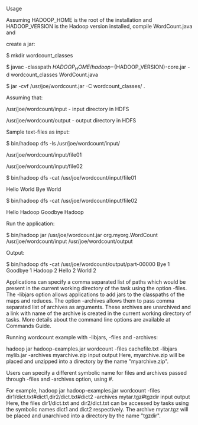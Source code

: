 Usage

Assuming HADOOP_HOME is the root of the installation and HADOOP_VERSION is the Hadoop version installed, compile WordCount.java and 

create a jar:


$ mkdir wordcount_classes 

$ javac -classpath ${HADOOP_HOME}/hadoop-${HADOOP_VERSION}-core.jar -d wordcount_classes WordCount.java 

$ jar -cvf /usr/joe/wordcount.jar -C wordcount_classes/ .

Assuming that:

/usr/joe/wordcount/input - input directory in HDFS

/usr/joe/wordcount/output - output directory in HDFS

Sample text-files as input:

$ bin/hadoop dfs -ls /usr/joe/wordcount/input/ 

/usr/joe/wordcount/input/file01 

/usr/joe/wordcount/input/file02 

$ bin/hadoop dfs -cat /usr/joe/wordcount/input/file01 

Hello World Bye World 

$ bin/hadoop dfs -cat /usr/joe/wordcount/input/file02 

Hello Hadoop Goodbye Hadoop

Run the application:

$ bin/hadoop jar /usr/joe/wordcount.jar org.myorg.WordCount /usr/joe/wordcount/input /usr/joe/wordcount/output

Output:

$ bin/hadoop dfs -cat /usr/joe/wordcount/output/part-00000 
Bye 1 
Goodbye 1 
Hadoop 2 
Hello 2 
World 2 


Applications can specify a comma separated list of paths which would be present in the current working directory of the task using the option -files. The -libjars option allows applications to add jars to the classpaths of the maps and reduces. The option -archives allows them to pass comma separated list of archives as arguments. These archives are unarchived and a link with name of the archive is created in the current working directory of tasks. More details about the command line options are available at Commands Guide.

Running wordcount example with -libjars, -files and -archives: 

hadoop jar hadoop-examples.jar wordcount -files cachefile.txt -libjars mylib.jar -archives myarchive.zip input output Here, myarchive.zip will be placed and unzipped into a directory by the name "myarchive.zip".

Users can specify a different symbolic name for files and archives passed through -files and -archives option, using #.

For example, hadoop jar hadoop-examples.jar wordcount -files dir1/dict.txt#dict1,dir2/dict.txt#dict2 -archives mytar.tgz#tgzdir input output Here, the files dir1/dict.txt and dir2/dict.txt can be accessed by tasks using the symbolic names dict1 and dict2 respectively. The archive mytar.tgz will be placed and unarchived into a directory by the name "tgzdir".
